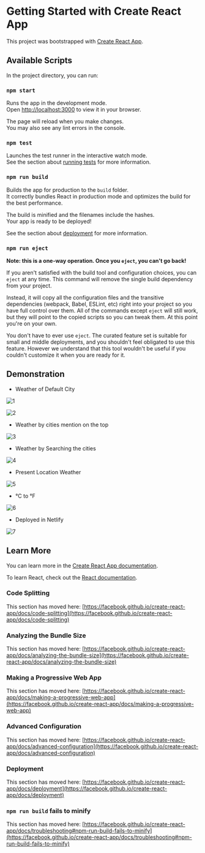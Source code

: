 # Getting Started with Create React App

This project was bootstrapped with [Create React App](https://github.com/facebook/create-react-app).

## Available Scripts

In the project directory, you can run:

### `npm start`

Runs the app in the development mode.\
Open [http://localhost:3000](http://localhost:3000) to view it in your browser.

The page will reload when you make changes.\
You may also see any lint errors in the console.

### `npm test`

Launches the test runner in the interactive watch mode.\
See the section about [running tests](https://facebook.github.io/create-react-app/docs/running-tests) for more information.

### `npm run build`

Builds the app for production to the `build` folder.\
It correctly bundles React in production mode and optimizes the build for the best performance.

The build is minified and the filenames include the hashes.\
Your app is ready to be deployed!

See the section about [deployment](https://facebook.github.io/create-react-app/docs/deployment) for more information.

### `npm run eject`

**Note: this is a one-way operation. Once you `eject`, you can't go back!**

If you aren't satisfied with the build tool and configuration choices, you can `eject` at any time. This command will remove the single build dependency from your project.

Instead, it will copy all the configuration files and the transitive dependencies (webpack, Babel, ESLint, etc) right into your project so you have full control over them. All of the commands except `eject` will still work, but they will point to the copied scripts so you can tweak them. At this point you're on your own.

You don't have to ever use `eject`. The curated feature set is suitable for small and middle deployments, and you shouldn't feel obligated to use this feature. However we understand that this tool wouldn't be useful if you couldn't customize it when you are ready for it.


## Demonstration 

- Weather of Default City 

![1](https://github.com/Saksham-Gupta-24/ForeCastify/assets/114461220/bf17eedf-c416-4fe5-9957-5c988627f236)

![2](https://github.com/Saksham-Gupta-24/ForeCastify/assets/114461220/11aa4f15-b897-4181-84a6-3014ccead6cb)

- Weather by cities mention on the top
  
![3](https://github.com/Saksham-Gupta-24/ForeCastify/assets/114461220/507786d8-d38e-42d7-8591-ca3294e7a9bc)

- Weather by Searching the cities

![4](https://github.com/Saksham-Gupta-24/ForeCastify/assets/114461220/47479921-99b5-4e93-a3ea-201f3e9b3cb1)

- Present Location Weather

![5](https://github.com/Saksham-Gupta-24/ForeCastify/assets/114461220/cc3904aa-d7ae-4030-81ae-04197de3c237)

- °C to °F

![6](https://github.com/Saksham-Gupta-24/ForeCastify/assets/114461220/df9cdfda-c40f-4b96-9e21-49876f6f9526)

- Deployed in Netlify 

![7](https://github.com/Saksham-Gupta-24/ForeCastify/assets/114461220/a8b6e4cc-8104-40cc-b132-4212741f028d)


## Learn More

You can learn more in the [Create React App documentation](https://facebook.github.io/create-react-app/docs/getting-started).

To learn React, check out the [React documentation](https://reactjs.org/).

### Code Splitting

This section has moved here: [https://facebook.github.io/create-react-app/docs/code-splitting](https://facebook.github.io/create-react-app/docs/code-splitting)

### Analyzing the Bundle Size

This section has moved here: [https://facebook.github.io/create-react-app/docs/analyzing-the-bundle-size](https://facebook.github.io/create-react-app/docs/analyzing-the-bundle-size)

### Making a Progressive Web App

This section has moved here: [https://facebook.github.io/create-react-app/docs/making-a-progressive-web-app](https://facebook.github.io/create-react-app/docs/making-a-progressive-web-app)

### Advanced Configuration

This section has moved here: [https://facebook.github.io/create-react-app/docs/advanced-configuration](https://facebook.github.io/create-react-app/docs/advanced-configuration)

### Deployment

This section has moved here: [https://facebook.github.io/create-react-app/docs/deployment](https://facebook.github.io/create-react-app/docs/deployment)

### `npm run build` fails to minify

This section has moved here: [https://facebook.github.io/create-react-app/docs/troubleshooting#npm-run-build-fails-to-minify](https://facebook.github.io/create-react-app/docs/troubleshooting#npm-run-build-fails-to-minify)
